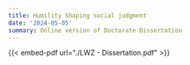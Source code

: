 ```yaml
---
title: Humility Shaping social judgment
date: '2024-05-05'
summary: Online version of Doctorate Dissertation
---
```


{{< embed-pdf url="./LWZ - Dissertation.pdf" >}}
